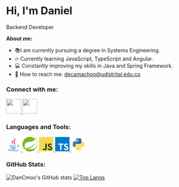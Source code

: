 # Hi, I'm Daniel
Backend Developer

**About me:**   
* 📚I am currently pursuing a degree in Systems Engineering.
* 🔥 Currently learning JavaScript, TypeScript and Angular.
* 💻 Constantly improving my skills in Java and Spring Framework.
* 📧 How to reach me: decamachoo@udistrital.edu.co
### Connect with me:
<p>
<a href="https://www.instagram.com/mugiwaaara_/" style="display: inline;">
  <img src="https://raw.githubusercontent.com/rahuldkjain/github-profile-readme-generator/master/src/images/icons/Social/instagram.svg" height="40" width="40" style="display: inline;">
</a>
  <a href="https://www.linkedin.com/in/dancmo/" style="display: inline;">
  <img src="https://raw.githubusercontent.com/rahuldkjain/github-profile-readme-generator/master/src/images/icons/Social/linked-in-alt.svg" height="40" width="40" style="display: inline;">
</a>
</p>

### Languages and Tools:
<a href="https://www.java.com" rel="noreferrer" target="_blank">
   <img 
     src="https://raw.githubusercontent.com/devicons/devicon/master/icons/java/java-original.svg" 
     alt="java" 
     width="40" 
     height="40" 
     style="max-width: 100%;"/>
</a>
<a href="https://spring.io/" rel="nofollow"> <img src="https://raw.githubusercontent.com/devicons/devicon/master/icons/spring/spring-original.svg" alt="spring" width="40" height="40" style="max-width: 100%;"> </a>
<a
    href="https://developer.mozilla.org/en-US/docs/Web/JavaScript"
    target="_blank"
    rel="noreferrer"
  >
    <img
      src="https://raw.githubusercontent.com/devicons/devicon/master/icons/javascript/javascript-original.svg"
      alt="javascript"
      width="40"
      height="40"
    />
  </a>
<a href="https://www.typescriptlang.org/" target="_blank" rel="noreferrer">
    <img
      src="https://raw.githubusercontent.com/devicons/devicon/master/icons/typescript/typescript-original.svg"
      alt="typescript"
      width="40"
      height="40"
      style="max-width: 100%;"
    />
  </a>
  <a
    href="https://www.python.org"
    target="_blank"
    rel="noreferrer"
  >
    <img
      src="https://raw.githubusercontent.com/devicons/devicon/master/icons/python/python-original.svg"
      alt="python"
      width="40"
      height="40"
    />
  </a>

### GitHub Stats:   
![DanCmoo's GitHub stats](https://github-readme-stats.vercel.app/api?username=DanCmoo&show_icons=true&theme=radical)
[![Top Langs](https://github-readme-stats.vercel.app/api/top-langs/?username=DanCmoo&layout=donut&theme=radical)](https://github.com/anuraghazra/github-readme-stats)
